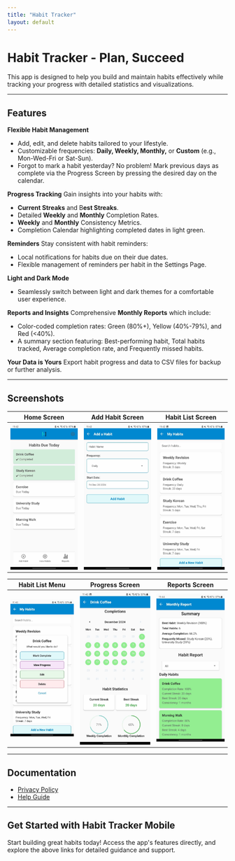 ```yaml
---
title: "Habit Tracker"
layout: default
---
```


# Habit Tracker - Plan, Succeed

This app is designed to help you build and maintain habits effectively while tracking your progress with detailed statistics and visualizations.

---

## Features

**Flexible Habit Management**
- Add, edit, and delete habits tailored to your lifestyle.
- Customizable frequencies: **Daily, Weekly, Monthly,** or **Custom** (e.g., Mon-Wed-Fri or Sat-Sun).
- Forgot to mark a habit yesterday? No problem! Mark previous days as complete via the Progress Screen by pressing the desired day on the calendar.

**Progress Tracking**
Gain insights into your habits with:

- **Current Streaks** and B**est Streaks**.
- Detailed **Weekly** and **Monthly** Completion Rates.
- **Weekly** and **Monthly** Consistency Metrics.
- Completion Calendar highlighting completed dates in light green.

**Reminders**
Stay consistent with habit reminders:

- Local notifications for habits due on their due dates.
- Flexible management of reminders per habit in the Settings Page.

**Light and Dark Mode**
- Seamlessly switch between light and dark themes for a comfortable user experience.

**Reports and Insights**
Comprehensive **Monthly Reports** which include:

- Color-coded completion rates: Green (80%+), Yellow (40%-79%), and Red (<40%).
- A summary section featuring: Best-performing habit, Total habits tracked, Average completion rate, and Frequently missed habits.

**Your Data is Yours**
Export habit progress and data to CSV files for backup or further analysis.

---

## Screenshots

| **Home Screen** | **Add Habit Screen** | **Habit List Screen** |
|------------------|-----------------------|-----------------------|
| ![Home Screen](screenshots/homescreen.jpg) | ![Add Habit Screen](screenshots/AddHabitScreen.jpg) | ![Habit List Screen](screenshots/HabitListScreen.jpg) |

| **Habit List Menu** | **Progress Screen** | **Reports Screen** |
|----------------------|---------------------|---------------------|
| ![Habit List Menu](screenshots/HabitListScreen2.jpg) | ![Progress Screen](screenshots/ProgressScreen.jpg) | ![Reports Screen](screenshots/ReportsScreen.jpg) |

---

## Documentation

- [Privacy Policy](privacy-policy.md)
- [Help Guide](help-guide.md)

---

## Get Started with Habit Tracker Mobile

Start building great habits today! Access the app's features directly, and explore the above links for detailed guidance and support.

